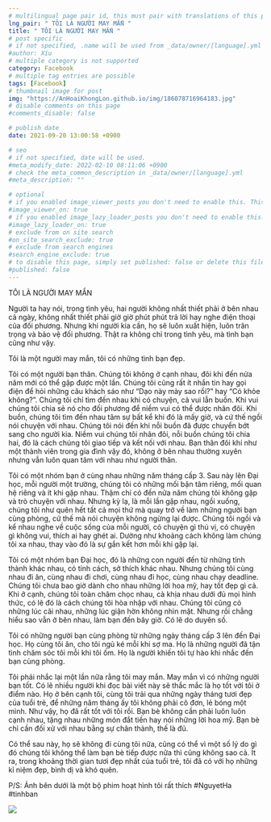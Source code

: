 ```yaml
---
# multilingual page pair id, this must pair with translations of this page. (This name must be unique)
lng_pair: " TÔI LÀ NGƯỜI MAY MẮN "
title: " TÔI LÀ NGƯỜI MAY MẮN "
# post specific
# if not specified, .name will be used from _data/owner/[language].yml
#author: Xíu
# multiple category is not supported
category: Facebook
# multiple tag entries are possible
tags: [Facebook]
# thumbnail image for post
img: "https://AnHoaiKhongLon.github.io/img/186078716964183.jpg"
# disable comments on this page
#comments_disable: false

# publish date
date: 2021-09-20 13:00:58 +0900

# seo
# if not specified, date will be used.
#meta_modify_date: 2022-02-10 08:11:06 +0900
# check the meta_common_description in _data/owner/[language].yml
#meta_description: ""

# optional
# if you enabled image_viewer_posts you don't need to enable this. This is only if image_viewer_posts = false
#image_viewer_on: true
# if you enabled image_lazy_loader_posts you don't need to enable this. This is only if image_lazy_loader_posts = false
#image_lazy_loader_on: true
# exclude from on site search
#on_site_search_exclude: true
# exclude from search engines
#search_engine_exclude: true
# to disable this page, simply set published: false or delete this file
#published: false
---
```


<!-- outline-start -->

TÔI LÀ NGƯỜI MAY MẮN

Người ta hay nói, trong tình yêu, hai người không nhất thiết phải ở bên nhau cả ngày, không nhất thiết phải giờ giờ phút phút trả lời hay nghe điện thoại của đối phương. Nhưng khi người kia cần, họ sẽ luôn xuất hiện, luôn trân trọng và bảo vệ đối phương. Thật ra không chỉ trong tình yêu, mà tình bạn cũng như vậy.

Tôi là một người may mắn, tôi có những tình bạn đẹp.

Tôi có một người bạn thân. Chúng tôi không ở cạnh nhau, đôi khi đến nửa năm mới có thể gặp được một lần. Chúng tôi cũng rất ít nhắn tin hay gọi điện để hỏi những câu khách sáo như “Dạo này mày sao rồi?” hay “Có khỏe không?”. Chúng tôi chỉ tìm đến nhau khi có chuyện, cả vui lẫn buồn. Khi vui chúng tôi chia sẻ nó cho đối phương để niềm vui có thể được nhân đôi. Khi buồn, chúng tôi tìm đến nhau tâm sự bất kể khi đó là mấy giờ, và cứ thế ngồi nói chuyện với nhau. Chúng tôi nói đến khi nỗi buồn đã được chuyển bớt sang cho người kia. Niềm vui chúng tôi nhân đôi, nỗi buồn chúng tôi chia hai, đó là cách chúng tôi giao tiếp và kết nối với nhau. Bạn thân đôi khi như một thành viên trong gia đình vậy đó, không ở bên nhau thường xuyên nhưng vẫn luôn quan tâm với nhau như người thân.

Tôi có một nhóm bạn ở cùng nhau những năm tháng cấp 3. Sau này lên Đại học, mỗi người một trường, chúng tôi có những mối bận tâm riêng, mối quan hệ riêng và ít khi gặp nhau. Thậm chí có đến nửa năm chúng tôi không gặp và trò chuyện với nhau. Nhưng kỳ lạ, là mỗi lần gặp nhau, ngồi xuống, chúng tôi như quên hết tất cả mọi thứ mà quay trở về làm những người bạn cùng phòng, cứ thế mà nói chuyện không ngừng lại được. Chúng tôi ngồi và kể nhau nghe về cuộc sống của mỗi người, có chuyện gì thú vị, có chuyện gì không vui, thích ai hay ghét ai. Dường như khoảng cách không làm chúng tôi xa nhau, thay vào đó là sự gắn kết hơn mỗi khi gặp lại.

Tôi có một nhóm bạn Đại học, đó là những con người đến từ những tỉnh thành khác nhau, có tính cách, sở thích khác nhau. Nhưng chúng tôi cùng nhau đi ăn, cùng nhau đi chơi, cùng nhau đi học, cùng nhau chạy deadline. Chúng tôi chưa bao giờ dành cho nhau những lời hoa mỹ, hay tốt đẹp gì cả. Khi ở cạnh, chúng tôi toàn châm chọc nhau, cà khịa nhau dưới đủ mọi hình thức, có lẽ đó là cách chúng tôi hòa nhập với nhau. Chúng tôi cũng có những lúc cãi nhau, những lúc giận hờn không nhìn mặt. Nhưng rồi chẳng hiểu sao vẫn ở bên nhau, làm bạn đến bây giờ. Có lẽ do duyên số.

Tôi có những người bạn cùng phòng từ những ngày tháng cấp 3 lên đến Đại học. Họ cùng tôi ăn, cho tôi ngủ ké mỗi khi sợ ma. Họ là những người đã tận tình chăm sóc tôi mỗi khi tôi ốm. Họ là người khiến tôi tự hào khi nhắc đến bạn cùng phòng.

Tôi phải nhắc lại một lần nữa rằng tôi may mắn. May mắn vì có những người bạn tốt. Có lẽ nhiều người khi đọc bài viết này sẽ thắc mắc là họ tốt với tôi ở điểm nào. Họ ở bên cạnh tôi, cùng tôi trải qua những ngày tháng tươi đẹp của tuổi trẻ, để những năm tháng ấy tôi không phải cô đơn, lẻ bóng một mình. Như vậy, họ đã rất tốt với tôi rồi. Bạn bè không cần phải luôn luôn cạnh nhau, tặng nhau những món đắt tiền hay nói những lời hoa mỹ. Bạn bè chỉ cần đối xử với nhau bằng sự chân thành, thế là đủ.

Có thể sau này, họ sẽ không đi cùng tôi nữa, cũng có thể vì một số lý do gì đó chúng tôi không thể làm bạn bè tiếp được nữa thì cũng không sao cả. Ít ra, trong khoảng thời gian tươi đẹp nhất của tuổi trẻ, tôi đã có với họ những kỉ niệm đẹp, bình dị và khó quên.

P/S: Ảnh bên dưới là một bộ phim hoạt hình tôi rất thích
#NguyetHa
#tinhban

<!-- outline-end -->

<img src= "https://AnHoaiKhongLon.github.io/img/186078716964183.jpg">